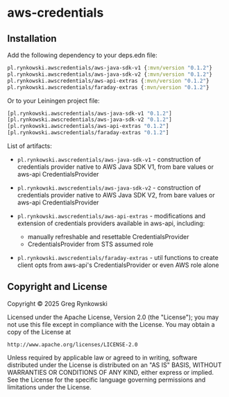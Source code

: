 # aws-credentials

## Installation

Add the following dependency to your deps.edn file:

```clojure
pl.rynkowski.awscredentials/aws-java-sdk-v1 {:mvn/version "0.1.2"}
pl.rynkowski.awscredentials/aws-java-sdk-v2 {:mvn/version "0.1.2"}
pl.rynkowski.awscredentials/aws-api-extras {:mvn/version "0.1.2"}
pl.rynkowski.awscredentials/faraday-extras {:mvn/version "0.1.2"}
```

Or to your Leiningen project file:

```clojure
[pl.rynkowski.awscredentials/aws-java-sdk-v1 "0.1.2"]
[pl.rynkowski.awscredentials/aws-java-sdk-v2 "0.1.2"]
[pl.rynkowski.awscredentials/aws-api-extras "0.1.2"]
[pl.rynkowski.awscredentials/faraday-extras "0.1.2"]
```

List of artifacts:

- `pl.rynkowski.awscredentials/aws-java-sdk-v1` - construction of credentials provider
  native to AWS Java SDK V1, from bare values or aws-api CredentialsProvider

- `pl.rynkowski.awscredentials/aws-java-sdk-v2` - construction of credentials provider
  native to AWS Java SDK V2, from bare values or aws-api CredentialsProvider

- `pl.rynkowski.awscredentials/aws-api-extras` - modifications and extension of
  credentials providers available in aws-api, including:
  - manually refreshable and resettable CredentialsProvider
  - CredentialsProvider from STS assumed role

- `pl.rynkowski.awscredentials/faraday-extras` - util functions to create client opts
  from aws-api's CredentialsProvider or even AWS role alone

## Copyright and License

Copyright © 2025 Greg Rynkowski

Licensed under the Apache License, Version 2.0 (the "License");
you may not use this file except in compliance with the License.
You may obtain a copy of the License at

    http://www.apache.org/licenses/LICENSE-2.0

Unless required by applicable law or agreed to in writing, software
distributed under the License is distributed on an "AS IS" BASIS,
WITHOUT WARRANTIES OR CONDITIONS OF ANY KIND, either express or implied.
See the License for the specific language governing permissions and
limitations under the License.
